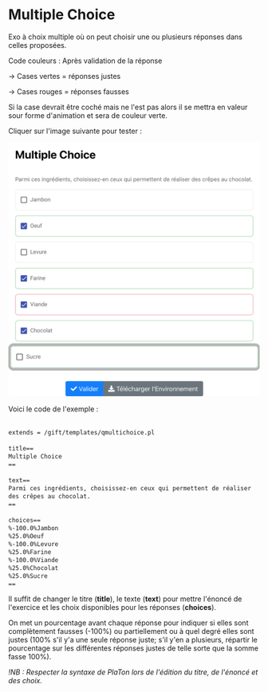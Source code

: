 # Multiple Choice

Exo à choix multiple où on peut choisir une ou plusieurs réponses dans celles proposées. 

Code couleurs : Après validation de la réponse 

-> Cases vertes = réponses justes

-> Cases rouges = réponses fausses

Si la case devrait être coché mais ne l'est pas alors il se mettra en valeur sour forme d'animation et sera de couleur verte. 

Cliquer sur l'image suivante pour tester : 

[![image](Multiple_choice.png)](https://pl.u-pem.fr/filebrowser/demo/33526/)

Voici le code de l'exemple : 

```{r}

extends = /gift/templates/qmultichoice.pl

title==
Multiple Choice 
==

text==
Parmi ces ingrédients, choisissez-en ceux qui permettent de réaliser des crêpes au chocolat.
==

choices==
%-100.0%Jambon
%25.0%Oeuf
%-100.0%Levure
%25.0%Farine
%-100.0%Viande
%25.0%Chocolat
%25.0%Sucre
==

```

Il suffit de changer le titre (**title**), le texte (**text**) pour mettre l'énoncé de l'exercice et les choix disponibles pour les réponses (**choices**).

On met un pourcentage avant chaque réponse pour indiquer si elles sont complètement fausses (-100%) ou partiellement ou à quel degré elles sont justes (100% s'il y'a une seule réponse juste; s'il y'en a plusieurs, répartir le pourcentage sur les différentes réponses justes de telle sorte que la somme fasse 100%).

*!NB : Respecter la syntaxe de PlaTon lors de l'édition du titre, de l'énoncé et des choix.*
